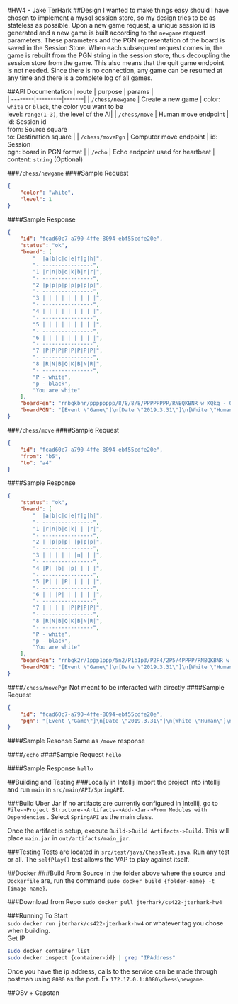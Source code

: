 #HW4 - Jake TerHark
##Design
I wanted to make things easy should I have chosen to implement a mysql session store, so my design tries to be as stateless as possible.
Upon a new game request, a unique session id is generated and a new game is built according to the ```newgame``` request parameters.
These parameters and the PGN representation of the board is saved in the Session Store.
When each subsequent request comes in, the game is rebuilt from the PGN string in the session store, thus decoupling the session store from the game.
This also means that the quit game endpoint is not needed. Since there is no connection, any game can be resumed at any time and there is a complete log of all games.

##API Documentation
| route     | purpose | params |  
| --------|---------|-------|
| ```/chess/newgame```  | Create a new game   | color: ```white``` or ```black```, the color you want to be <br>level: ```range(1-3)```, the level of the AI|
| ```/chess/move``` | Human move endpoint | id: Session id<br>from: Source square<br>to: Destination square |
| ```/chess/movePgn``` | Computer move endpoint | id: Session<br>pgn: board in PGN format |
| ```/echo``` | Echo endpoint used for heartbeat | content: ```string``` (Optional) 

###```/chess/newgame```
####Sample Request
```json
{
	"color": "white",
	"level": 1
}
```

####Sample Response
```json
{
    "id": "fcad60c7-a790-4ffe-8094-ebf55cdfe20e",
    "status": "ok",
    "board": [
        "  |a|b|c|d|e|f|g|h|",
        "- ----------------",
        "1 |r|n|b|q|k|b|n|r|",
        "- ----------------",
        "2 |p|p|p|p|p|p|p|p|",
        "- ----------------",
        "3 | | | | | | | | |",
        "- ----------------",
        "4 | | | | | | | | |",
        "- ----------------",
        "5 | | | | | | | | |",
        "- ----------------",
        "6 | | | | | | | | |",
        "- ----------------",
        "7 |P|P|P|P|P|P|P|P|",
        "- ----------------",
        "8 |R|N|B|Q|K|B|N|R|",
        "- ----------------",
        "P - white",
        "p - black",
        "You are white"
    ],
    "boardFen": "rnbqkbnr/pppppppp/8/8/8/8/PPPPPPPP/RNBQKBNR w KQkq - 0 1",
    "boardPGN": "[Event \"Game\"]\n[Date \"2019.3.31\"]\n[White \"Human\"]\n[Black \"Computer\"]\n\n"
}
```


###```/chess/move```
####Sample Request
```json
{
	"id": "fcad60c7-a790-4ffe-8094-ebf55cdfe20e",
	"from": "b5",
	"to": "a4"
}
```

####Sample Response
```json
{
    "status": "ok",
    "board": [
        "  |a|b|c|d|e|f|g|h|",
        "- ----------------",
        "1 |r|n|b|q|k| | |r|",
        "- ----------------",
        "2 | |p|p|p| |p|p|p|",
        "- ----------------",
        "3 | | | | | |n| | |",
        "- ----------------",
        "4 |P| |b| |p| | | |",
        "- ----------------",
        "5 |P| | |P| | | | |",
        "- ----------------",
        "6 | | |P| | | | | |",
        "- ----------------",
        "7 | | | | |P|P|P|P|",
        "- ----------------",
        "8 |R|N|B|Q|K|B|N|R|",
        "- ----------------",
        "P - white",
        "p - black",
        "You are white"
    ],
    "boardFen": "rnbqk2r/1ppp1ppp/5n2/P1b1p3/P2P4/2P5/4PPPP/RNBQKBNR w KQkq - 1 6",
    "boardPGN": "[Event \"Game\"]\n[Date \"2019.3.31\"]\n[White \"Human\"]\n[Black \"Computer\"]\n\n1. a2-a4 e7-e6 2. d2-d4 a7-a5 3. c2-c3 Bf8-c5 4. b2-b4 e6-e5 5. b4xa5 Ng8-f6 "
}
```

####```/chess/movePgn```
Not meant to be interacted with directly
####Sample Request
```json
{
    "id": "fcad60c7-a790-4ffe-8094-ebf55cdfe20e",
    "pgn": "[Event \"Game\"]\n[Date \"2019.3.31\"]\n[White \"Human\"]\n[Black \"Computer\"]\n\n1. a2-a4 e7-e6 2. d2-d4 a7-a5 3. c2-c3 Bf8-c5 4. b2-b4 e6-e5 5. b4xa5 Ng8-f6 "
}
```

####Sample Resonse
Same as ```/move``` response

####```/echo```
####Sample Request
```hello```

####Sample Response
```hello```

##Building and Testing
###Locally in Intellij
Import the project into intellij and run ```main``` in ```src/main/API/SpringAPI```.

###Build Uber Jar
If no artifacts are currently configured in Intellij, go to ```File->Project Structure->Artifacts->Add->Jar->From Modules with Dependencies``` .
Select ```SpringAPI``` as the main class.

Once the artifact is setup, execute ```Build->Build Artifacts->Build```.
This will place ```main.jar``` in ```out/artifacts/main_jar```.

###Testing
Tests are located in ```src/test/java/ChessTest.java```. Run any test or all. The ```selfPlay()``` test allows the VAP to play against itself.


##Docker
###Build From Source
In the folder above where the source and ```Dockerfile``` are, run the command ```sudo docker build {folder-name} -t {image-name}```.

###Download from Repo
```sudo docker pull jterhark/cs422-jterhark-hw4```

###Running
To Start<br>
```sudo docker run jterhark/cs422-jterhark-hw4``` or whatever tag you chose when building.<br>
Get IP
```bash
sudo docker container list
sudo docker inspect {container-id} | grep "IPAddress"
```

Once you have the ip address, calls to the service can be made through postman using ```8080``` as the port. Ex ```172.17.0.1:8080\chess\newgame```.


##OSv + Capstan